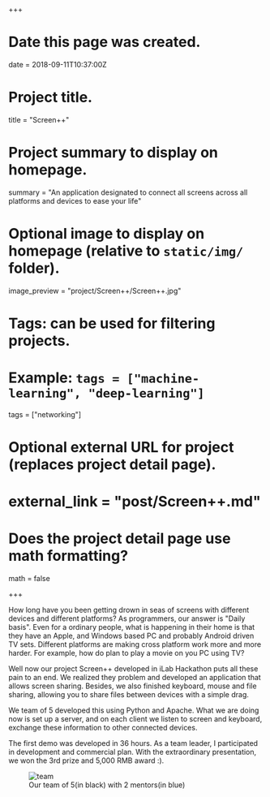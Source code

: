 +++
# Date this page was created.
date = 2018-09-11T10:37:00Z

# Project title.
title = "Screen++"

# Project summary to display on homepage.
summary = "An application designated to connect all screens across all platforms and devices to ease your life"

# Optional image to display on homepage (relative to `static/img/` folder).
image_preview = "project/Screen++/Screen++.jpg"

# Tags: can be used for filtering projects.
# Example: `tags = ["machine-learning", "deep-learning"]`
tags = ["networking"]

# Optional external URL for project (replaces project detail page).
# external_link = "post/Screen++.md"

# Does the project detail page use math formatting?
math = false

+++

How long have you been getting drown in seas of screens with different devices and different platforms? As programmers, our answer is "Daily basis". Even for a ordinary people, what is happening in their home is that they have an Apple, and Windows based PC and probably Android driven TV sets. Different platforms are making cross platform work more and more harder. For example, how do plan to play a movie on you PC using TV?

Well now our project Screen++ developed in iLab Hackathon puts all these pain to an end. We realized they problem and developed an application that allows screen sharing. Besides, we also finished keyboard, mouse and file sharing, allowing you to share files between devices with a simple drag.

We team of 5 developed this using Python and Apache. What we are doing now is set up a server, and on each client we listen to screen and keyboard, exchange these information to other connected devices.

The first demo was developed in 36 hours. As a team leader, I participated in development and commercial plan. With the extraordinary presentation, we won the 3rd prize and 5,000 RMB award :).


<figure>
  <img src="/img/project/Screen++/team.jpg" alt="team"/>
  <figcaption>Our team of 5(in black) with 2 mentors(in blue)</figcaption>
</figure>